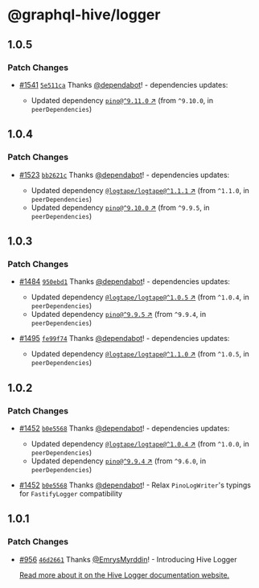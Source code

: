 # @graphql-hive/logger

## 1.0.5
### Patch Changes



- [#1541](https://github.com/graphql-hive/gateway/pull/1541) [`5e511ca`](https://github.com/graphql-hive/gateway/commit/5e511ca9cc555577936bba942c8b3ff0796b015e) Thanks [@dependabot](https://github.com/apps/dependabot)! - dependencies updates:
  
  - Updated dependency [`pino@^9.11.0` ↗︎](https://www.npmjs.com/package/pino/v/9.11.0) (from `^9.10.0`, in `peerDependencies`)

## 1.0.4
### Patch Changes



- [#1523](https://github.com/graphql-hive/gateway/pull/1523) [`bb2621c`](https://github.com/graphql-hive/gateway/commit/bb2621ce85c42ccbc97c6ca128f959bcb2bb6475) Thanks [@dependabot](https://github.com/apps/dependabot)! - dependencies updates:
  
  - Updated dependency [`@logtape/logtape@^1.1.1` ↗︎](https://www.npmjs.com/package/@logtape/logtape/v/1.1.1) (from `^1.1.0`, in `peerDependencies`)
  - Updated dependency [`pino@^9.10.0` ↗︎](https://www.npmjs.com/package/pino/v/9.10.0) (from `^9.9.5`, in `peerDependencies`)

## 1.0.3
### Patch Changes



- [#1484](https://github.com/graphql-hive/gateway/pull/1484) [`950ebd1`](https://github.com/graphql-hive/gateway/commit/950ebd1d1686846b59b555695c1738e25fd3268e) Thanks [@dependabot](https://github.com/apps/dependabot)! - dependencies updates:
  
  - Updated dependency [`@logtape/logtape@^1.0.5` ↗︎](https://www.npmjs.com/package/@logtape/logtape/v/1.0.5) (from `^1.0.4`, in `peerDependencies`)
  - Updated dependency [`pino@^9.9.5` ↗︎](https://www.npmjs.com/package/pino/v/9.9.5) (from `^9.9.4`, in `peerDependencies`)


- [#1495](https://github.com/graphql-hive/gateway/pull/1495) [`fe99f74`](https://github.com/graphql-hive/gateway/commit/fe99f74dd11fdf2928ca7080d4d2e5dfd1e2f18e) Thanks [@dependabot](https://github.com/apps/dependabot)! - dependencies updates:
  
  - Updated dependency [`@logtape/logtape@^1.1.0` ↗︎](https://www.npmjs.com/package/@logtape/logtape/v/1.1.0) (from `^1.0.5`, in `peerDependencies`)

## 1.0.2
### Patch Changes



- [#1452](https://github.com/graphql-hive/gateway/pull/1452) [`b0e5568`](https://github.com/graphql-hive/gateway/commit/b0e55688d4fc22d0bfbf664de52e78e9642d7014) Thanks [@dependabot](https://github.com/apps/dependabot)! - dependencies updates:
  
  - Updated dependency [`@logtape/logtape@^1.0.4` ↗︎](https://www.npmjs.com/package/@logtape/logtape/v/1.0.4) (from `^1.0.0`, in `peerDependencies`)
  - Updated dependency [`pino@^9.9.4` ↗︎](https://www.npmjs.com/package/pino/v/9.9.4) (from `^9.6.0`, in `peerDependencies`)


- [#1452](https://github.com/graphql-hive/gateway/pull/1452) [`b0e5568`](https://github.com/graphql-hive/gateway/commit/b0e55688d4fc22d0bfbf664de52e78e9642d7014) Thanks [@dependabot](https://github.com/apps/dependabot)! - Relax `PinoLogWriter`'s typings for `FastifyLogger` compatibility

## 1.0.1
### Patch Changes



- [#956](https://github.com/graphql-hive/gateway/pull/956) [`46d2661`](https://github.com/graphql-hive/gateway/commit/46d26615c2c3c5f936c1d1bca1d03b025c1ce86a) Thanks [@EmrysMyrddin](https://github.com/EmrysMyrddin)! - Introducing Hive Logger
  
  [Read more about it on the Hive Logger documentation website.](https://the-guild.dev/graphql/hive/docs/logger)
